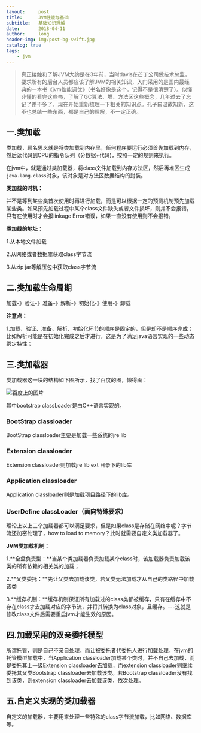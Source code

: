 ```yaml
---
layout:     post
title:      JVM性能与基础
subtitle:   基础知识理解
date:       2018-04-11
author:     long
header-img: img/post-bg-swift.jpg
catalog: true
tags:
    - jvm
---
```


> 真正接触和了解JVM大约是在3年前，当时davis在芒丁公司做技术总监，要求所有的后台人员都应该了解JVM的相关知识，入门采用的是国内最经典的一本书《jvm性能调优》（书名好像是这个，记得不是很清楚了）。似懂非懂的看完这些书，了解了GC算法、堆、方法区这些概念，几年过去了忘记了差不多了，现在开始重新梳理一下相关的知识点。孔子曰温故知新，这不也总结一些东西，都是自己的理解，不一定正确。

## 一.类加载

类加载，顾名思义就是将类加载到内存里，任何程序要运行必须首先加载到内存，然后读代码到CPU的指令队列（分数据+代码)，按照一定的规则来执行。

在jvm中，就是通过类加载器，将class文件加载到内存方法区，然后再堆区生成`java.lang.class`对象，该对象是对方法区数据结构的封装。

**类加载的时机：**

并不是等到某些类首次使用时再进行加载，而是可以根据一定的预测机制预先加载某些类。如果预先加载过程中某个class文件缺失或者文件损坏，则并不会报错，只有在使用时才会报linkage Error错误，如果一直没有使用则不会报错。

**类加载的地址：**

1.从本地文件加载

2.从网络或者数据库获取class字节流

3.从zip jar等解压包中获取class字节流

## 二.类加载生命周期

加载-》验证-》准备-》解析-》初始化-》使用-》卸载

**注意点：**

1.加载、验证、准备、解析、初始化环节的顺序是固定的，但是却不是顺序完成；比如解析可能是在初始化完成之后才进行，这是为了满足java语言实现的一些动态绑定特性；



## 三.类加载器

类加载器这一块的结构如下图所示，找了百度的图，懒得画：

![百度上的图片](https://ss2.bdstatic.com/70cFvnSh_Q1YnxGkpoWK1HF6hhy/it/u=1156958338,2758107739&fm=27&gp=0.jpg)

其中bootstrap classLoader是由C++语言实现的。

### BootStrap classloader
BootStrap classloader主要是加载一些系统的jre lib

### Extension classloader
Extension classloader则加载jre lib ext 目录下的lib库

### Application classloader
Application classloader则是加载项目路径下的lib库。

### UserDefine classLoader（面向特殊要求）
理论上以上三个加载器都可以满足要求，但是如果class是存储在网络中呢？字节流还加密处理了，how to load to memory？此时就需要自定义类加载器了。

**JVM类加载机制：**

1.**全盘负责型：**当某个类加载器负责加载某个class时，该加载器负责加载该类的所有依赖的相关类的加载；

2.**父类委托：**先让父类去加载该类，若父类无法加载才从自己的类路径中加载该类

3.**缓存机制：**缓存机制保证所有加载过的class类都被缓存，只有在缓存中不存在class才去加载对应的字节流，并将其转换为class对象，且缓存。---这就是修改class文件后需要重启jvm才能生效的原因。

## 四.加载采用的双亲委托模型

所谓托管，则是自己不亲自处理，而让被委托者代委托人进行加载处理。在jvm的托管模型加载中，当Application classloader加载某个类时，并不自己去加载，而是委托其上一级Extension classloader去加载，而extension classloader则继续委托其父类Bootstrap classloader去加载该类。若Bootstrap classloader没有找到该类，则extension classloader去加载该类，依次处理。


## 五.自定义实现的类加载器

自定义的加载器，主要用来处理一些特殊的class字节流加载，比如网络、数据库等。

















